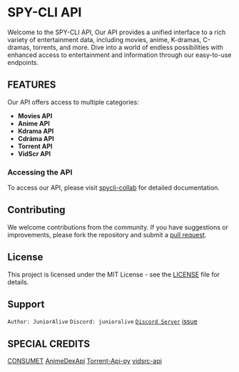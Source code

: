 # SPY-CLI API

Welcome to the SPY-CLI API, Our API provides a unified interface to a rich variety of entertainment data, including movies, anime, K-dramas, C-dramas, torrents, and more. Dive into a world of endless possibilities with enhanced access to entertainment and information through our easy-to-use endpoints.

## FEATURES

Our API offers access to multiple categories:
- **Movies API**
- **Anime API**
- **Kdrama API**
- **Cdráma API**
- **Torrent API**
- **VidScr API**

### Accessing the API

To access our API, please visit [spycli-collab](https://github.com/spycli/spycli-collab) for detailed documentation.

## Contributing

We welcome contributions from the community. If you have suggestions or improvements, please fork the repository and submit a [pull request](https://github.com/spycli/spycli-api/pulls).

## License

This project is licensed under the MIT License - see the [LICENSE](LICENSE.md) file for details.

## Support

```Author: JuniorAlive``` ```Discord: junioralive``` [```Discord Server```](https://discord.gg/g7wDtnBKEb) [issue](https://github.com/spycli/spycli-api/issues/new)

## SPECIAL CREDITS

[CONSUMET](https://github.com/consumet/api.consumet.org)
[AnimeDexApi](https://github.com/TechShreyash/AnimeDexApi)
[Torrent-Api-py](https://github.com/Ryuk-me/Torrent-Api-pyy)
[vidsrc-api](https://github.com/cool-dev-guy/vidsrc-api)

